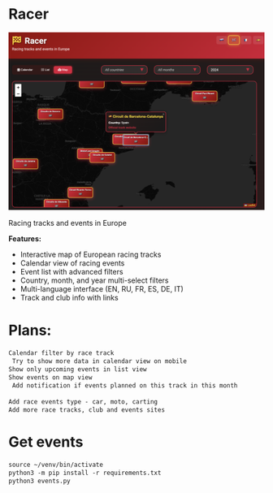# Racer

![Racer screenshot](racer.png)

Racing tracks and events in Europe

**Features:**
- Interactive map of European racing tracks
- Calendar view of racing events
- Event list with advanced filters
- Country, month, and year multi-select filters
- Multi-language interface (EN, RU, FR, ES, DE, IT)
- Track and club info with links

# Plans:
```
Calendar filter by race track
 Try to show more data in calendar view on mobile
Show only upcoming events in list view
Show events on map view
 Add notification if events planned on this track in this month

Add race events type - car, moto, carting
Add more race tracks, club and events sites
```


# Get events

```
source ~/venv/bin/activate
python3 -m pip install -r requirements.txt
python3 events.py
```